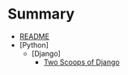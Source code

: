 # Summary

* [README](https://github.com/mingrammer/TIL/README.md)
* [Python]
  * [Django]
    * [Two Scoops of Django](https://github.com/mingrammer/TIL/blob/master/python/django/two_scoops/summary.md)
